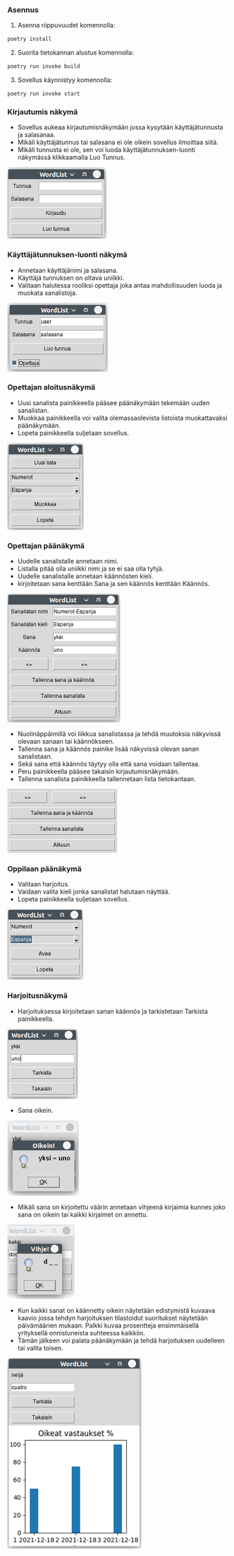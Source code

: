 ### Asennus

1. Asenna riippuvuudet komennolla:

```bash
poetry install
```

2. Suorita tietokannan alustus komennolla:

```bash
poetry run invoke build
```

3. Sovellus käynnistyy komennolla:

```bash
poetry run invoke start
```


### Kirjautumis näkymä

- Sovellus aukeaa kirjautumisnäkymään jossa kysytään käyttäjätunnusta ja salasanaa.
- Mikäli käyttäjätunnus tai salasana ei ole oikein sovellus ilmoittaa siitä.
- Mikäli tunnusta ei ole, sen voi luoda käyttäjätunnuksen-luonti näkymässä klikkaamalla Luo Tunnus.

!["Kirjautumis näkymä"](kuvat/login.png)

### Käyttäjätunnuksen-luonti näkymä

- Annetaan käyttäjänimi ja salasana.
- Käyttäjä tunnuksen on oltava uniikki.
- Valitaan halutessa rooliksi opettaja joka antaa mahdollisuuden luoda ja muokata sanalistoja.

!["Käyttäjätunnuksen-luonti"](kuvat/newuser.png)

### Opettajan aloitusnäkymä

- Uusi sanalista painikkeella pääsee päänäkymään tekemään uuden sanalistan.
- Muokkaa painikkeella voi valita olemassaolevista listoista muokattavaksi päänäkymään.
- Lopeta painikkeella suljetaan sovellus.

!["Opettajan aloitusnäkymä"](kuvat/opettaja1.png)

### Opettajan päänäkymä

- Uudelle sanalistalle annetaan nimi.
- Listalla pitää olla uniikki nimi ja se ei saa olla tyhjä.
- Uudelle sanalistalle annetaan käännösten kieli.
- kirjoitetaan sana kenttään Sana ja sen käännös kenttään Käännös.

!["Opettajan päänäkymä"](kuvat/opettaja2.png)

- Nuolinäppäimillä voi liikkua sanalistassa ja tehdä muutoksia näkyvissä olevaan sanaan tai käännökseen.
- Tallenna sana ja käännös painike lisää näkyvissä olevan sanan sanalistaan.
- Sekä sana että käännös täytyy olla että sana voidaan tallentaa.
- Peru painikkeella pääsee takaisin kirjautumisnäkymään.
- Tallenna sanalista painikkeella tallennetaan lista tietokantaan.

!["painikkeet"](kuvat/painikkeet.png)

### Oppilaan päänäkymä

- Valitaan harjoitus.
- Vaidaan valita kieli jonka sanalistat halutaan näyttää.
- Lopeta painikkeella suljetaan sovellus.

!["Oppilaan päänäkymä"](kuvat/oppilas1.png)

### Harjoitusnäkymä

- Harjoituksessa kirjoitetaan sanan käännös ja tarkistetaan Tarkista painikkeella.

!["Harjoitusnäkymä"](kuvat/oppilas2.png)

- Sana oikein.

!["Oikein"](kuvat/oikein.png)

- Mikäli sana on kirjoitettu väärin annetaan vihjeenä kirjaimia kunnes joko sana on oikein tai kaikki kirjaimet on annettu.

!["vihje"](kuvat/vihje.png)

- Kun kaikki sanat on käännetty oikein näytetään edistymistä kuvaava kaavio jossa tehdyn harjoituksen tilastoidut suoritukset näytetään päivämäärien mukaan. Palkki kuvaa prosentteja ensimmäisellä yrityksellä onnistuneista suhteessa kaikkiin.
- Tämän jälkeen voi palata päänäkymään ja tehdä harjoituksen uudelleen tai valita toisen.

!["stat"](kuvat/oppilas3.png)
